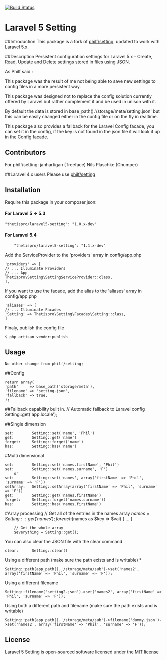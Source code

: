
[![Build Status](https://travis-ci.org/thetispro/laravel5-setting.svg)](https://travis-ci.org/thetispro/laravel5-setting)

# Laravel 5 Setting

##Introduction
This package is a fork of <a href ="https://github.com/Phil-F/Setting">philf/setting</a>, updated to work with Laravel 5.x.

##Description
Persistent configuration settings for Laravel 5.x - Create, Read, Update and Delete settings stored in files using JSON.

As Philf said : 

This package was the result of me not being able to save new settings to config files in a more persistent way.

This package was designed not to replace the config solution currently offered by Laravel but rather complement it and be used in unison with it.

By default the data is stored in base_path().'/storage/meta/setting.json' but this can be easily changed either in the config file or on the fly in realtime.

This package also provides a fallback for the Laravel Config facade, you can set it in the config, if the key is not found in the json file it will look it up in the Config facade.

## Contributors
For philf/setting:
    janhartigan (Treeface)
    Nils Plaschke (Chumper)

##Laravel 4.x users
Please use <a href ="https://github.com/Phil-F/Setting">philf/setting</a>

## Installation
Require this package in your composer.json:

#### For Laravel 5 -> 5.3 
    "thetispro/laravel5-setting": "1.0.x-dev"
    
#### For Laravel 5.4 
        "thetispro/laravel5-setting": "1.1.x-dev"

Add the ServiceProvider to the 'providers' array in config/app.php

    'providers' => [
    // ... Illuminate Providers
    // ... App 
    Thetispro\Setting\SettingServiceProvider::class,
    ],

If you want to use the facade, add the alias to the 'aliases' array in config/app.php

    'aliases' => [
    // ... Illuminate Facades    
    'Setting' => Thetispro\Setting\Facades\Setting::class,
    ]

Finaly, publish the config file

    $ php artisan vendor:publish

## Usage
    No other change from philf/setting;

##Config

    return array(
    'path'     => base_path('storage/meta'),
    'filename' => 'setting.json',
    'fallback' => true,
    );

##Fallback capability built in. 
    // Automatic fallback to Laravel config
    Setting::get('app.locale');

##Single dimension

    set:        Setting::set('name', 'Phil')
    get:        Setting::get('name')
    forget:     Setting::forget('name')
    has:        Setting::has('name')

#Multi dimensional

    set:        Setting::set('names.firstName', 'Phil')
    set:        Setting::set('names.surname', 'F')
        or
    set:        Setting::set('names', array('firstName' => 'Phil', 'surname' => 'F'))
    setArray:   Setting::setArray(array('firstName' => 'Phil', 'surname' => 'F'))
    get:        Setting::get('names.firstName')
    forget:     Setting::forget('names.surname'))
    has:        Setting::has('names.firstName')

#Array processing
        // Get all of the entries in the names array
        $names = Setting::get('names');        
        foreach ($names as $key => $val)
        {
            ...
        }

        // Get the whole array
        $everything = Setting::get();

You can also clear the JSON file with the clear command

    clear:      Setting::clear()

Using a different path (make sure the path exists and is writable) *

    Setting::path(app_path().'/storage/meta/sub')->set('names2', array('firstName' => 'Phil', 'surname' => 'F'));

Using a different filename

    Setting::filename('setting2.json')->set('names2', array('firstName' => 'Phil', 'surname' => 'F'));

Using both a different path and filename (make sure the path exists and is writable)

    Setting::path(app_path().'/storage/meta/sub')->filename('dummy.json')->set('names2', array('firstName' => 'Phil', 'surname' => 'F'));

## License

Laravel 5 Setting is open-sourced software licensed under the [MIT license](http://opensource.org/licenses/MIT)
